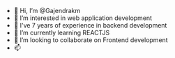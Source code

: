 - 👋 Hi, I’m @Gajendrakm
- 👀 I’m interested in web application development
- 🌱 I've 7 years of experience in backend development
- 🌱 I’m currently learning REACTJS
- 💞️ I’m looking to collaborate on Frontend development
- 📫 

<!---
Gajendrakm/Gajendrakm is a ✨ special ✨ repository because its `README.md` (this file) appears on your GitHub profile.
You can click the Preview link to take a look at your changes.
--->
